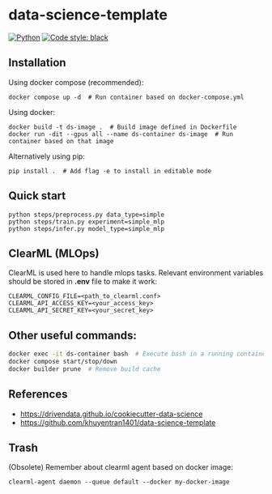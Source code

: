 # data-science-template

<a href="https://www.python.org/"><img alt="Python" src="https://img.shields.io/badge/-Python 3.10+-blue?style=for-the-badge&logo=python&logoColor=white"></a>
<a href="https://black.readthedocs.io/en/stable/"><img alt="Code style: black" src="https://img.shields.io/badge/code%20style-black-black.svg?style=for-the-badge&labelColor=gray"></a>


## Installation

Using docker compose (recommended):
```shell
docker compose up -d  # Run container based on docker-compose.yml
```

Using docker:
```shell
docker build -t ds-image .  # Build image defined in Dockerfile 
docker run -dit --gpus all --name ds-container ds-image  # Run container based on that image
```

Alternatively using pip:
```shell
pip install .  # Add flag -e to install in editable mode
```


## Quick start

```shell
python steps/preprocess.py data_type=simple
python steps/train.py experiment=simple_mlp
python steps/infer.py model_type=simple_mlp
```


## ClearML (MLOps)

ClearML is used here to handle mlops tasks. Relevant environment variables should be stored in **.env** file to make it work:
```
CLEARML_CONFIG_FILE=<path_to_clearml.conf>
CLEARML_API_ACCESS_KEY=<your_access_key>
CLEARML_API_SECRET_KEY=<your_secret_key>
```


## Other useful commands:

```bash
docker exec -it ds-container bash  # Execute bash in a running container
docker compose start/stop/down
docker builder prune  # Remove build cache
```


## References

* https://drivendata.github.io/cookiecutter-data-science
* https://github.com/khuyentran1401/data-science-template


## Trash
(Obsolete) Remember about clearml agent based on docker image:

```shell
clearml-agent daemon --queue default --docker my-docker-image
```
